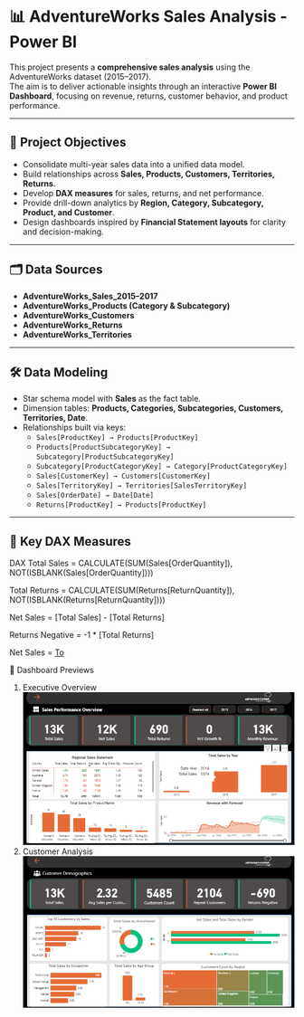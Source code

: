 # 📊 AdventureWorks Sales Analysis - Power BI

This project presents a **comprehensive sales analysis** using the AdventureWorks dataset (2015–2017).  
The aim is to deliver actionable insights through an interactive **Power BI Dashboard**, focusing on revenue, returns, customer behavior, and product performance.

---

## 🔎 Project Objectives
- Consolidate multi-year sales data into a unified data model.
- Build relationships across **Sales, Products, Customers, Territories, Returns**.
- Develop **DAX measures** for sales, returns, and net performance.
- Provide drill-down analytics by **Region, Category, Subcategory, Product, and Customer**.
- Design dashboards inspired by **Financial Statement layouts** for clarity and decision-making.

---

## 🗂 Data Sources
- **AdventureWorks_Sales_2015–2017**
- **AdventureWorks_Products (Category & Subcategory)**
- **AdventureWorks_Customers**
- **AdventureWorks_Returns**
- **AdventureWorks_Territories**

---

## 🛠 Data Modeling
- Star schema model with **Sales** as the fact table.
- Dimension tables: **Products, Categories, Subcategories, Customers, Territories, Date**.
- Relationships built via keys:
  - `Sales[ProductKey] → Products[ProductKey]`
  - `Products[ProductSubcategoryKey] → Subcategory[ProductSubcategoryKey]`
  - `Subcategory[ProductCategoryKey] → Category[ProductCategoryKey]`
  - `Sales[CustomerKey] → Customers[CustomerKey]`
  - `Sales[TerritoryKey] → Territories[SalesTerritoryKey]`
  - `Sales[OrderDate] → Date[Date]`
  - `Returns[ProductKey] → Products[ProductKey]`

---

## 📐 Key DAX Measures
DAX
Total Sales = CALCULATE(SUM(Sales[OrderQuantity]), NOT(ISBLANK(Sales[OrderQuantity])))

Total Returns = CALCULATE(SUM(Returns[ReturnQuantity]), NOT(ISBLANK(Returns[ReturnQuantity])))

Net Sales = [Total Sales] - [Total Returns]

Returns Negative = -1 * [Total Returns]

Net Sales = [To]()

📸 Dashboard Previews

1. Executive Overview
![Overview](Overview.png)
2. Customer Analysis
![Customers](CustomersAnalysis.png)



